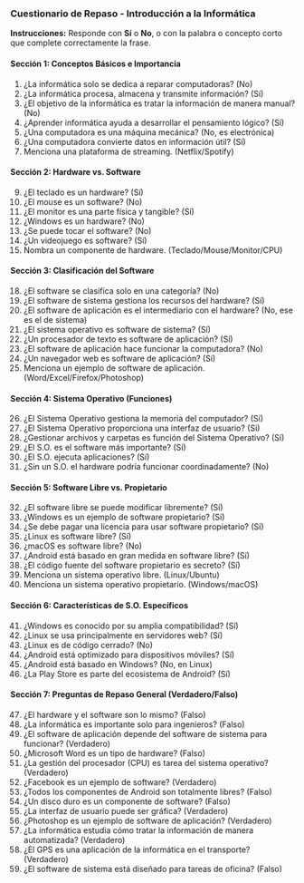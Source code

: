 ### Cuestionario de Repaso - Introducción a la Informática

**Instrucciones:** Responde con **Sí** o **No**, o con la palabra o concepto corto que complete correctamente la frase.

#### Sección 1: Conceptos Básicos e Importancia

1.  ¿La informática solo se dedica a reparar computadoras? (No)
2.  ¿La informática procesa, almacena y transmite información? (Sí)
3.  ¿El objetivo de la informática es tratar la información de manera manual? (No)
4.  ¿Aprender informática ayuda a desarrollar el pensamiento lógico? (Sí)
5.  ¿Una computadora es una máquina mecánica? (No, es electrónica)
6.  ¿Una computadora convierte datos en información útil? (Sí)
7.  Menciona una plataforma de streaming. (Netflix/Spotify)

#### Sección 2: Hardware vs. Software

9.  ¿El teclado es un hardware? (Sí)
10. ¿El mouse es un software? (No)
11. ¿El monitor es una parte física y tangible? (Sí)
12. ¿Windows es un hardware? (No)
13. ¿Se puede tocar el software? (No)
14. ¿Un videojuego es software? (Sí)
15. Nombra un componente de hardware. (Teclado/Mouse/Monitor/CPU)

#### Sección 3: Clasificación del Software

18. ¿El software se clasifica solo en una categoría? (No)
19. ¿El software de sistema gestiona los recursos del hardware? (Sí)
20. ¿El software de aplicación es el intermediario con el hardware? (No, ese es el de sistema)
21. ¿El sistema operativo es software de sistema? (Sí)
22. ¿Un procesador de texto es software de aplicación? (Sí)
23. ¿El software de aplicación hace funcionar la computadora? (No)
24. ¿Un navegador web es software de aplicación? (Sí)
25. Menciona un ejemplo de software de aplicación. (Word/Excel/Firefox/Photoshop)

#### Sección 4: Sistema Operativo (Funciones)

26. ¿El Sistema Operativo gestiona la memoria del computador? (Sí)
27. ¿El Sistema Operativo proporciona una interfaz de usuario? (Si)
28. ¿Gestionar archivos y carpetas es función del Sistema Operativo? (Sí)
29. ¿El S.O. es el software más importante? (Sí)
30. ¿El S.O. ejecuta aplicaciones? (Sí)
31. ¿Sin un S.O. el hardware podría funcionar coordinadamente? (No)

#### Sección 5: Software Libre vs. Propietario

32. ¿El software libre se puede modificar libremente? (Sí)
33. ¿Windows es un ejemplo de software propietario? (Sí)
34. ¿Se debe pagar una licencia para usar software propietario? (Sí)
35. ¿Linux es software libre? (Sí)
36. ¿macOS es software libre? (No)
37. ¿Android está basado en gran medida en software libre? (Sí)
38. ¿El código fuente del software propietario es secreto? (Sí)
39. Menciona un sistema operativo libre. (Linux/Ubuntu)
40. Menciona un sistema operativo propietario. (Windows/macOS)

#### Sección 6: Características de S.O. Específicos

41. ¿Windows es conocido por su amplia compatibilidad? (Sí)
42. ¿Linux se usa principalmente en servidores web? (Sí)
43. ¿Linux es de código cerrado? (No)
44. ¿Android está optimizado para dispositivos móviles? (Sí)
45. ¿Android está basado en Windows? (No, en Linux)
46. ¿La Play Store es parte del ecosistema de Android? (Sí)

#### Sección 7: Preguntas de Repaso General (Verdadero/Falso)

47. ¿El hardware y el software son lo mismo? (Falso)
48. ¿La informática es importante solo para ingenieros? (Falso)
49. ¿El software de aplicación depende del software de sistema para funcionar? (Verdadero)
50. ¿Microsoft Word es un tipo de hardware? (Falso)
51. ¿La gestión del procesador (CPU) es tarea del sistema operativo? (Verdadero)
52. ¿Facebook es un ejemplo de software? (Verdadero)
53. ¿Todos los componentes de Android son totalmente libres? (Falso)
54. ¿Un disco duro es un componente de software? (Falso)
55. ¿La interfaz de usuario puede ser gráfica? (Verdadero)
56. ¿Photoshop es un ejemplo de software de aplicación? (Verdadero)
57. ¿La informática estudia cómo tratar la información de manera automatizada? (Verdadero)
58. ¿El GPS es una aplicación de la informática en el transporte? (Verdadero)
59. ¿El software de sistema está diseñado para tareas de oficina? (Falso)
